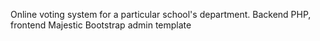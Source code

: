 Online voting system for a particular school's department. Backend PHP, frontend Majestic Bootstrap admin template
